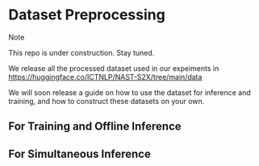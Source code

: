 # Dataset Preprocessing
> [!NOTE]
> This repo is under construction. Stay tuned.

We release all the processed dataset used in our expeiments in https://huggingface.co/ICTNLP/NAST-S2X/tree/main/data

We will soon release a guide on how to use the dataset for inference and training, and how to construct these datasets on your own.

## For Training and Offline Inference



## For Simultaneous Inference


